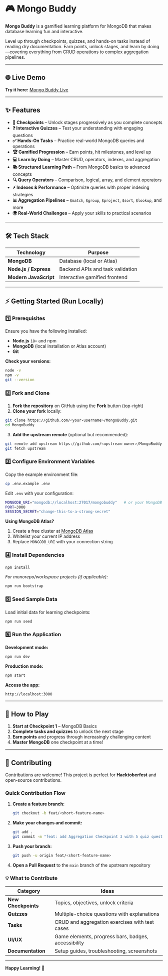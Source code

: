 # 🎮 Mongo Buddy

**Mongo Buddy** is a gamified learning platform for MongoDB that makes database learning fun and interactive.

Level up through checkpoints, quizzes, and hands-on tasks instead of reading dry documentation. Earn points, unlock stages, and learn by doing—covering everything from CRUD operations to complex aggregation pipelines.

---

## 🌐 Live Demo

**Try it here:** [Mongo Buddy Live](https://mongobuddy.onrender.com)

---

## ✨ Features

- **📍 Checkpoints** – Unlock stages progressively as you complete concepts
- **❓ Interactive Quizzes** – Test your understanding with engaging questions
- **✅ Hands-On Tasks** – Practice real-world MongoDB queries and operations
- **🏆 Gamified Progression** – Earn points, hit milestones, and level up
- **💻 Learn by Doing** – Master CRUD, operators, indexes, and aggregation
- **📚 Structured Learning Path** – From MongoDB basics to advanced concepts
- **🔍 Query Operators** – Comparison, logical, array, and element operators
- **⚡ Indexes & Performance** – Optimize queries with proper indexing strategies
- **📊 Aggregation Pipelines** – `$match`, `$group`, `$project`, `$sort`, `$lookup`, and more
- **🌍 Real-World Challenges** – Apply your skills to practical scenarios

---

## 🛠️ Tech Stack

| Technology | Purpose |
|------------|---------|
| **MongoDB** | Database (local or Atlas) |
| **Node.js / Express** | Backend APIs and task validation |
| **Modern JavaScript** | Interactive gamified frontend |

---

## ⚡ Getting Started (Run Locally)

### 1️⃣ Prerequisites

Ensure you have the following installed:

- **Node.js** `18+` and npm
- **MongoDB** (local installation or Atlas account)
- **Git**

**Check your versions:**
```bash
node -v
npm -v
git --version
```

### 2️⃣ Fork and Clone

1. **Fork the repository** on GitHub using the **Fork** button (top-right)
2. **Clone your fork** locally:

```bash
git clone https://github.com/<your-username>/MongoBuddy.git
cd MongoBuddy
```

3. **Add the upstream remote** (optional but recommended):

```bash
git remote add upstream https://github.com/<upstream-owner>/MongoBuddy.git
git fetch upstream
```

### 3️⃣ Configure Environment Variables

Copy the example environment file:

```bash
cp .env.example .env
```

Edit `.env` with your configuration:

```bash
MONGODB_URI="mongodb://localhost:27017/mongobuddy"   # or your MongoDB Atlas URI
PORT=3000
SESSION_SECRET="change-this-to-a-strong-secret"
```

**Using MongoDB Atlas?**
1. Create a free cluster at [MongoDB Atlas](https://www.mongodb.com/cloud/atlas)
2. Whitelist your current IP address
3. Replace `MONGODB_URI` with your connection string

### 4️⃣ Install Dependencies

```bash
npm install
```

*For monorepo/workspace projects (if applicable):*

```bash
npm run bootstrap
```

### 5️⃣ Seed Sample Data

Load initial data for learning checkpoints:

```bash
npm run seed
```

### 6️⃣ Run the Application

**Development mode:**
```bash
npm run dev
```

**Production mode:**
```bash
npm start
```

**Access the app:**
```
http://localhost:3000
```

---

## 🎯 How to Play

1. **Start at Checkpoint 1** – MongoDB Basics
2. **Complete tasks and quizzes** to unlock the next stage
3. **Earn points** and progress through increasingly challenging content
4. **Master MongoDB** one checkpoint at a time!

---

## 🤝 Contributing

Contributions are welcome! This project is perfect for **Hacktoberfest** and open-source contributions.

### Quick Contribution Flow

1. **Create a feature branch:**
   ```bash
   git checkout -b feat/<short-feature-name>
   ```

2. **Make your changes and commit:**
   ```bash
   git add .
   git commit -m "feat: add Aggregation Checkpoint 3 with 5 quiz questions"
   ```

3. **Push your branch:**
   ```bash
   git push -u origin feat/<short-feature-name>
   ```

4. **Open a Pull Request** to the `main` branch of the upstream repository

### 💡 What to Contribute

| Category | Ideas |
|----------|-------|
| **New Checkpoints** | Topics, objectives, unlock criteria |
| **Quizzes** | Multiple-choice questions with explanations |
| **Tasks** | CRUD and aggregation exercises with test cases |
| **UI/UX** | Game elements, progress bars, badges, accessibility |
| **Documentation** | Setup guides, troubleshooting, screenshots |

---

**Happy Learning! 🚀**
